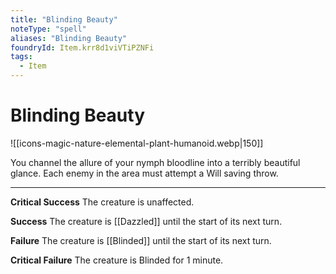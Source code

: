 ```yaml
---
title: "Blinding Beauty"
noteType: "spell"
aliases: "Blinding Beauty"
foundryId: Item.krr8d1viVTiPZNFi
tags:
  - Item
---
```


# Blinding Beauty
![[icons-magic-nature-elemental-plant-humanoid.webp|150]]

You channel the allure of your nymph bloodline into a terribly beautiful glance. Each enemy in the area must attempt a Will saving throw.

* * *

**Critical Success** The creature is unaffected.

**Success** The creature is [[Dazzled]] until the start of its next turn.

**Failure** The creature is [[Blinded]] until the start of its next turn.

**Critical Failure** The creature is Blinded for 1 minute.
